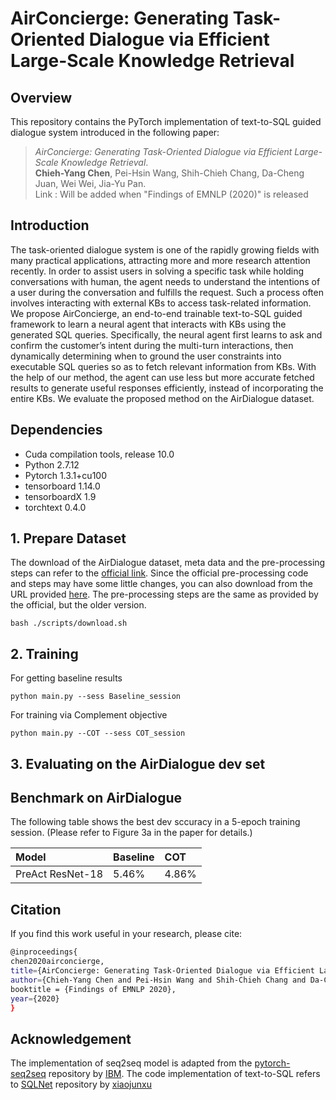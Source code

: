 # AirConcierge: Generating Task-Oriented Dialogue via Efficient Large-Scale Knowledge Retrieval


## Overview

This repository contains the PyTorch implementation of text-to-SQL guided dialogue system introduced in the following paper:

> _AirConcierge: Generating Task-Oriented Dialogue via Efficient Large-Scale Knowledge Retrieval_. <br>
**Chieh-Yang Chen**, Pei-Hsin Wang, Shih-Chieh Chang, Da-Cheng Juan, Wei Wei, Jia-Yu Pan. <br>
Link : Will be added when "Findings of EMNLP (2020)" is released

## Introduction
The task-oriented dialogue system is one of the rapidly growing fields with many practical applications, attracting more and more research attention recently. In order to assist users
in solving a specific task while holding conversations with human, the agent needs to understand the intentions of a user during the conversation and fulfills the request. Such a process often involves interacting with external KBs to access task-related information. We propose AirConcierge, an end-to-end trainable text-to-SQL guided framework to learn a neural agent that interacts
with KBs using the generated SQL queries. Specifically, the neural agent first learns to ask and confirm the customer’s intent during the multi-turn interactions, then dynamically determining when to ground the user constraints into executable SQL queries so as to fetch relevant information from KBs. With the help of our method, the agent can use less but more accurate fetched results to generate useful responses efficiently, instead of incorporating the entire KBs. We evaluate the proposed method on the AirDialogue dataset.

## Dependencies

* Cuda compilation tools, release 10.0
* Python 2.7.12
* Pytorch 1.3.1+cu100
* tensorboard 1.14.0
* tensorboardX 1.9
* torchtext 0.4.0

## 1. Prepare Dataset
The download of the AirDialogue dataset, meta data and the pre-processing steps can refer to the [official link](https://github.com/google/airdialogue_model). Since the official pre-processing code and steps may have some little changes, you can also download from the URL provided [here](https://drive.google.com/file/d/1jn6q5g7n4Dv_q2BhMs7j5pbQje91fSaZ/view?usp=sharing). The pre-processing steps are the same as provided by the official, but the older version.
	
	bash ./scripts/download.sh

## 2. Training
For getting baseline results
	
	python main.py --sess Baseline_session
	
For training via Complement objective

	python main.py --COT --sess COT_session

## 3. Evaluating on the AirDialogue dev set


## Benchmark on AirDialogue

The following table shows the best dev sccuracy in a 5-epoch training session. (Please refer to Figure 3a in the paper for details.)

| Model              | Baseline  | COT |
|:-------------------|:---------------------|:---------------------|
| PreAct ResNet-18                |               5.46%  |               4.86%  |


## Citation
If you find this work useful in your research, please cite:
```bash
@inproceedings{
chen2020airconcierge,
title={AirConcierge: Generating Task-Oriented Dialogue via Efficient Large-Scale Knowledge Retrieval},
author={Chieh-Yang Chen and Pei-Hsin Wang and Shih-Chieh Chang and Da-Cheng Juan and Wei Wei and Jia-Yu Pan},
booktitle = {Findings of EMNLP 2020},
year={2020}
}
```

## Acknowledgement
The implementation of seq2seq model is adapted from the [pytorch-seq2seq](https://github.com/IBM/pytorch-seq2seq) repository by [IBM](https://github.com/IBM). The code implementation of text-to-SQL refers to [SQLNet](https://github.com/xiaojunxu/SQLNet) repository by [xiaojunxu](https://github.com/xiaojunxu)
